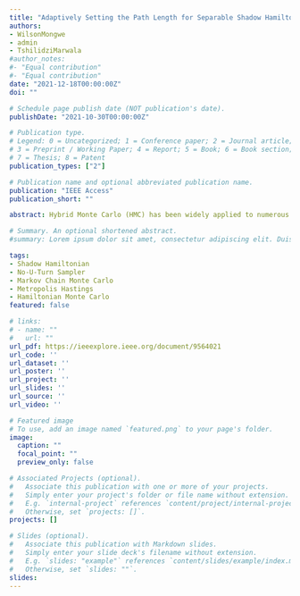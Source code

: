 ```yaml
---
title: "Adaptively Setting the Path Length for Separable Shadow Hamiltonian Hybrid Monte Carlo"
authors: 
- WilsonMongwe
- admin
- TshilidziMarwala
#author_notes:
#- "Equal contribution"
#- "Equal contribution"
date: "2021-12-18T00:00:00Z"
doi: ""

# Schedule page publish date (NOT publication's date).
publishDate: "2021-10-30T00:00:00Z"

# Publication type.
# Legend: 0 = Uncategorized; 1 = Conference paper; 2 = Journal article;
# 3 = Preprint / Working Paper; 4 = Report; 5 = Book; 6 = Book section;
# 7 = Thesis; 8 = Patent
publication_types: ["2"]

# Publication name and optional abbreviated publication name.
publication: "IEEE Access"
publication_short: ""

abstract: Hybrid Monte Carlo (HMC) has been widely applied to numerous posterior inference problems in machine learning and statistics. HMC has two main practical issues, the first is the deterioration in acceptance rates as the system size increases and the second is its sensitivity to two user-specified parameters: the step size and trajectory length. The former issue is addressed by sampling from an integrator dependent modified or shadow density and compensating for the induced bias via importance sampling. The latter issue is addressed by adaptively setting the HMC parameters, with the state of the art method being the No U Turn Sampler (NUTS). We combine the benefits of NUTS with those attained by sampling from the shadow density, by adaptively setting the trajectory length and step size of Separable Shadow Hamiltonian Hybrid Monte Carlo (S2HMC). This leads to a new algorithm, adaptive S2HMC (AS2HMC), that shows improved performance over S2HMC and NUTS across various targets and leaves the target density invariant.

# Summary. An optional shortened abstract.
#summary: Lorem ipsum dolor sit amet, consectetur adipiscing elit. Duis posuere tellus ac convallis placerat. Proin #tincidunt magna sed ex sollicitudin condimentum.

tags:
- Shadow Hamiltonian
- No-U-Turn Sampler
- Markov Chain Monte Carlo
- Metropolis Hastings
- Hamiltonian Monte Carlo
featured: false

# links:
# - name: ""
#   url: ""
url_pdf: https://ieeexplore.ieee.org/document/9564021
url_code: ''
url_dataset: ''
url_poster: ''
url_project: ''
url_slides: ''
url_source: ''
url_video: ''

# Featured image
# To use, add an image named `featured.png` to your page's folder. 
image:
  caption: ""
  focal_point: ""
  preview_only: false

# Associated Projects (optional).
#   Associate this publication with one or more of your projects.
#   Simply enter your project's folder or file name without extension.
#   E.g. `internal-project` references `content/project/internal-project/index.md`.
#   Otherwise, set `projects: []`.
projects: []

# Slides (optional).
#   Associate this publication with Markdown slides.
#   Simply enter your slide deck's filename without extension.
#   E.g. `slides: "example"` references `content/slides/example/index.md`.
#   Otherwise, set `slides: ""`.
slides:
---
```

